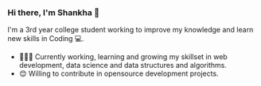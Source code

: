 ### Hi there, I'm Shankha 👋
I'm a 3rd year college student working to improve my knowledge and learn new skills in Coding 💻. 
   
- 👨🏽‍💻 Currently working, learning and growing my skillset in web development, data science and data structures and algorithms.
- 😊 Willing to contribute in opensource development projects.
